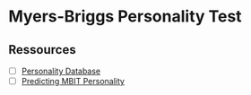 # Myers-Briggs Personality Test



## Ressources



- [ ] [Personality Database](https://www.personality-database.com)
- [ ] [Predicting MBIT Personality](https://era-sharma.medium.com/predicting-myers-briggs-type-indicator-test-mbit-personality-type-a032f5580be)
